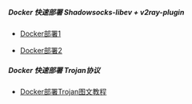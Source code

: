 ##### Docker 快速部署 Shadowsocks-libev + v2ray-plugin

- [Docker部署1](https://teddysun.com/569.html)

- [Docker部署2](https://ssu.tw/index.php/archives/31/)

##### Docker 快速部署 Trojan协议

- [Docker部署Trojan图文教程](https://ssu.tw/index.php/archives/40/)




